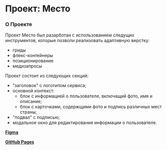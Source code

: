 # Проект: Место

### О Проекте

Проект Место был разарботан с использованием следущих инструментов, которые позволи реализовать адаптивную верстку:
- гриды
- флекс-контейнеры
- позиционирование
- медизапросы

Проект состоит из следующих секций:
- "заголовок" с логотипом сервиса;
- основной контекст:
  - блок с информацией о пользователе, включащий фото, имя и описание;
  - блок с карточками, содержщими фото и подпись различных мест страны;
- "подвал" с подписью;
- модальное окно для редактирования информации о пользователе. 

[**Figma**](https://www.figma.com/file/2cn9N9jSkmxD84oJik7xL7/JavaScript.-Sprint-4?node-id=0%3A1)

[**GitHub Pages**](https://anna-vetyugova.github.io/mesto-project/)